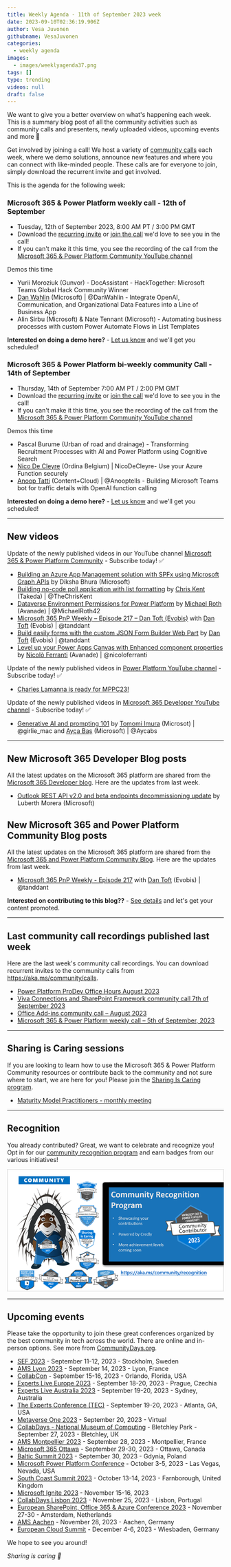 ```yaml
---
title: Weekly Agenda - 11th of September 2023 week
date: 2023-09-10T02:36:19.906Z
author: Vesa Juvonen
githubname: VesaJuvonen
categories:
  - weekly agenda
images:
  - images/weeklyagenda37.png
tags: []
type: trending
videos: null
draft: false
---
```


We want to give you a better overview on what's happening each week. This is a summary blog post of all the community activities such as community calls and presenters, newly uploaded videos, upcoming events and more 🚀

Get involved by joining a call! We host a variety of [community calls](https://aka.ms/community/calls) each week, where we demo solutions, announce new features and where you can connect with like-minded people. These calls are for everyone to join, simply download the recurrent invite and get involved.

This is the agenda for the following week:

### Microsoft 365 & Power Platform weekly call - 12th of September

* Tuesday, 12th of September 2023, 8:00 AM PT / 3:00 PM GMT
* Download the [recurring invite](https://aka.ms/m365-dev-call) or [join the call](https://aka.ms/m365-dev-call-join) we'd love to see you in the call!
* If you can't make it this time, you see the recording of the call from the [Microsoft 365 & Power Platform Community YouTube channel](https://www.youtube.com/playlist?list=PLR9nK3mnD-OUQOW86tT5dkCRQAVGY7DlH)

Demos this time

* Yurii Moroziuk (Gunvor) - DocAssistant - HackTogether: Microsoft Teams Global Hack Community Winner
* [Dan Wahlin](https://twitter.com/DanWahlin) (Microsoft) | @DanWahlin - Integrate OpenAI, Communication, and Organizational Data Features into a Line of Business App
* Alin Sirbu  (Microsoft) & Nate Tennant (Microsoft) - Automating business processes with custom Power Automate Flows in List Templates

**Interested on doing a demo here?** - [Let us know](https://aka.ms/community/request/demo) and we'll get you scheduled!

### Microsoft 365 & Power Platform bi-weekly community Call - 14th of September

* Thursday, 14th of September 7:00 AM PT / 2:00 PM GMT
* Download the [recurring invite](https://aka.ms/spdev-sig-call) or [join the call](https://aka.ms/spdev-sig-call-join) we'd love to see you in the call!
* If you can't make it this time, you see the recording of the call from the [Microsoft 365 & Power Platform Community YouTube channel](https://www.youtube.com/watch?v=gAqUr9wa2_0&list=PLR9nK3mnD-OURfm5Ypu-wK52cxBv_gXCA)

Demos this time

* Pascal Burume (Urban of road and drainage) - Transforming Recruitment Processes with AI and Power Platform using Cognitive Search
* [Nico De Cleyre](https://twitter.com/NicoDeCleyre) (Ordina Belgium) | NicoDeCleyre- Use your Azure Function securely
* [Anoop Tatti](https://twitter.com/anooptells) (Content+Cloud) | @Anooptells - Building Microsoft Teams bot for traffic details with OpenAI function calling

**Interested on doing a demo here?** - [Let us know](https://aka.ms/community/request/demo) and we'll get you scheduled!

---

## New videos 

Update of the newly published videos in our YouTube channel [Microsoft 365 & Power Platform Community](https://www.youtube.com/channel/UC_mKdhw-V6CeCM7gTo_Iy7w) - Subscribe today! ✅

* [Building an Azure App Management solution with SPFx using Microsoft Graph APIs](https://www.youtube.com/watch?v=WCwUP4BKe-g) by Diksha Bhura (Microsoft)
* [Building no-code poll application with list formatting](https://www.youtube.com/watch?v=Qwx_BtYOGjw) by  [Chris Kent](https://twitter.com/theChrisKent) (Takeda) | @TheChrisKent
* [Dataverse Environment Permissions for Power Platform](https://www.youtube.com/watch?v=0j_9cYkQpc0) by [Michael Roth](https://twitter.com/michaelroth42) (Avanade) | @MichaelRoth42
* [Microsoft 365 PnP Weekly – Episode 217 – Dan Toft (Evobis)](https://www.youtube.com/watch?v=WtoR_GNlGak&) with [Dan Toft](tanddant) (Evobis) | @tanddant
* [Build easily forms with the custom JSON Form Builder Web Part](https://www.youtube.com/watch?v=NCJUMZjCh2U) by [Dan Toft](tanddant) (Evobis) | @tanddant
* [Level up your Power Apps Canvas with Enhanced component properties](https://www.youtube.com/watch?v=jiTvxYAqJjM) by [Nicolò Ferranti](https://twitter.com/nicoloferranti)  (Avanade) | @nicoloferranti

Update of the newly published videos in [Power Platform YouTube channel](https://www.youtube.com/@mspowerplatform) - Subscribe today! ✅

* [Charles Lamanna is ready for MPPC23!](https://www.youtube.com/watch?v=ENn5wT873wo)


Update of the newly published videos in [Microsoft 365 Developer YouTube channel](https://www.youtube.com/@Microsoft365Developer) - Subscribe today! ✅

* [Generative AI and prompting 101](https://www.youtube.com/watch?v=PGI6oxbcYDc) by [Tomomi Imura](https://twitter.com/girlie_mac) (Microsot) | @girlie_mac and [Ayça Baş](https://twitter.com/aycabs) (Microsoft) | @Aycabs

---

## New Microsoft 365 Developer Blog posts

All the latest updates on the Microsoft 365 platform are shared from the [Microsoft 365 Developer blog](https://devblogs.microsoft.com/microsoft365dev/). Here are the updates from last week.

* [Outlook REST API v2.0 and beta endpoints decommissioning update](https://devblogs.microsoft.com/microsoft365dev/outlook-rest-api-v2-0-and-beta-endpoints-decommissioning-update/) by Luberth Morera (Microsoft)

## New Microsoft 365 and Power Platform Community Blog posts

All the latest updates on the Microsoft 365 platform are shared from the [Microsoft 365 and Power Platform Community Blog](https://pnp.github.io/blog/). Here are the updates from last week.

* [Microsoft 365 PnP Weekly - Episode 217](https://pnp.github.io/blog/microsoft-365-pnp-weekly/episode-217/) with [Dan Toft](tanddant) (Evobis) | @tanddant

**Interested on contributing to this blog??** - [See details](https://pnp.github.io/blog/post/contribute-blog/) and let's get your content promoted.

---

## Last community call recordings published last week

Here are the last week's community call recordings. You can download recurrent invites to the community calls from https://aka.ms/community/calls.

* [Power Platform ProDev Office Hours August 2023](https://www.youtube.com/watch?v=087s487jlUQ)
* [Viva Connections and SharePoint Framework community call 7th of September 2023](https://www.youtube.com/watch?v=gksDdjg-4g8)
* [Office Add-ins community call – August 2023](https://www.youtube.com/watch?v=zkOrqpXh-pE&t=865s)
* [Microsoft 365 & Power Platform weekly call – 5th of September, 2023](https://www.youtube.com/watch?v=nfH9epR5Pwk&t=2429s)

---

## Sharing is Caring sessions

If you are looking to learn how to use the Microsoft 365 & Power Platform Community resources or contribute back to the community and not sure where to start, we are here for you! Please join the [Sharing Is Caring program](https://pnp.github.io/sharing-is-caring/).

* [Maturity Model Practitioners - monthly meeting](https://aka.ms/mm4m365/invite)

---

## Recognition

You already contributed? Great, we want to celebrate and recognize you! Opt in for our [community recognition program](https://pnp.github.io/recognitionprogram/) and earn badges from our various initiatives! 

![together-221201.png](images/community-recognization-program.png)

---

## Upcoming events

Please take the opportunity to join these great conferences organized by the best community in tech across the world. There are online and in-person options. See more from [CommunityDays.org](https://www.communitydays.org/).

* [SEF 2023](https://www.communitydays.org/event/2023-09-11/sef-2023) - September 11-12, 2023 - Stockholm, Sweden
* [AMS Lyon 2023](https://www.communitydays.org/event/2023-09-14/ams-lyon-2023) - September 14, 2023 - Lyon, France
* [CollabCon](https://www.communitydays.org/event/2023-09-15/collabcon) - September 15-16, 2023 - Orlando, Florida, USA
* [Experts Live Europe 2023](https://www.communitydays.org/event/2023-09-18/experts-live-europe-2023) - September 18-20, 2023 - Prague, Czechia
* [Experts Live Australia 2023](https://www.communitydays.org/event/2023-09-19/expertlive-australia-2023) - September 19-20, 2023 - Sydney, Australia
* [The Experts Conference (TEC)](https://www.communitydays.org/event/2023-09-19/the-experts-conference-2023) - September 19-20, 2023 - Atlanta, GA, USA
* [Metaverse One 2023](https://www.communitydays.org/event/2023-09-20/metaverse-one-2023) - September 20, 2023 - Virtual
* [CollabDays - National Museum of Computing](https://www.communitydays.org/event/2023-09-27/collabdays-national-museum-of-computing-bletchley-park) - Bletchley Park - September 27, 2023 - Bletchley, UK
* [AMS Montpellier 2023](https://www.communitydays.org/event/2023-09-28/ams-montpellier-2023) - September 28, 2023 - Montpellier, France
* [Microsoft 365 Ottawa](https://www.communitydays.org/event/2023-09-29/microsoft-365-ottawa) - September 29-30, 2023 - Ottawa, Canada
* [Baltic Summit 2023](https://www.communitydays.org/event/2023-09-30/baltic-summit-2023) - September 30, 2023 - Gdynia, Poland
* [Microsoft Power Platform Conference](https://powerplatformconf.com/) - October 3-5, 2023 - Las Vegas, Nevada, USA
* [South Coast Summit 2023](https://www.southcoastsummit.com/) - October 13-14, 2023 - Farnborough, United Kingdom
* [Microsoft Ignite 2023](https://ignite.microsoft.com/) - November 15-16, 2023
* [CollabDays Lisbon 2023](https://www.collabdays.org/2023-lisbon/) - November 25, 2023 - Lisbon, Portugal
* [European SharePoint, Office 365 & Azure Conference 2023](https://www.sharepointeurope.com/) - November 27-30 - Amsterdam, Netherlands
* [AMS Aachen](https://www.communitydays.org/event/2023-11-28/ams-aachen) - November 28, 2023 - Aachen, Germany
* [European Cloud Summit](https://www.cloudsummit.eu/) - December 4-6, 2023 - Wiesbaden, Germany

We hope to see you around!

_Sharing is caring 🧡_
